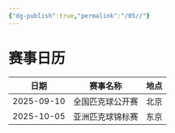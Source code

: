 ```yaml
---
{"dg-publish":true,"permalink":"/05//"}
---
```


# 赛事日历
| 日期       | 赛事名称           | 地点     |
| ---------- | ------------------ | -------- |
| 2025-09-10 | 全国匹克球公开赛   | 北京     |
| 2025-10-05 | 亚洲匹克球锦标赛   | 东京     |
